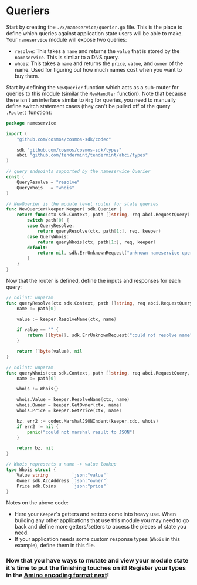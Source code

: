 # Queriers

Start by creating the `./x/nameservice/querier.go` file. This is the place to define which queries against application state users will be able to make. Your `nameservice` module will expose two queries:

- `resolve`: This takes a `name` and returns the `value` that is stored by the `nameservice`. This is similar to a DNS query.
- `whois`: This takes a `name` and returns the `price`, `value`, and `owner` of the name. Used for figuring out how much names cost when you want to buy them.

Start by defining the `NewQuerier` function which acts as a sub-router for queries to this module (similar the `NewHandler` function). Note that because there isn't an interface similar to `Msg` for queries, you need to manually define switch statement cases (they can't be pulled off of the query `.Route()` function):

```go
package nameservice

import (
    "github.com/cosmos/cosmos-sdk/codec"

    sdk "github.com/cosmos/cosmos-sdk/types"
    abci "github.com/tendermint/tendermint/abci/types"
)

// query endpoints supported by the nameservice Querier
const (
    QueryResolve = "resolve"
    QueryWhois   = "whois"
)

// NewQuerier is the module level router for state queries
func NewQuerier(keeper Keeper) sdk.Querier {
    return func(ctx sdk.Context, path []string, req abci.RequestQuery) (res []byte, err sdk.Error) {
        switch path[0] {
        case QueryResolve:
            return queryResolve(ctx, path[1:], req, keeper)
        case QueryWhois:
            return queryWhois(ctx, path[1:], req, keeper)
        default:
            return nil, sdk.ErrUnknownRequest("unknown nameservice query endpoint")
        }
    }
}
```

Now that the router is defined, define the inputs and responses for each query:

```go
// nolint: unparam
func queryResolve(ctx sdk.Context, path []string, req abci.RequestQuery, keeper Keeper) (res []byte, err sdk.Error) {
    name := path[0]

    value := keeper.ResolveName(ctx, name)

    if value == "" {
        return []byte{}, sdk.ErrUnknownRequest("could not resolve name")
    }

    return []byte(value), nil
}

// nolint: unparam
func queryWhois(ctx sdk.Context, path []string, req abci.RequestQuery, keeper Keeper) (res []byte, err sdk.Error) {
    name := path[0]

    whois := Whois{}

    whois.Value = keeper.ResolveName(ctx, name)
    whois.Owner = keeper.GetOwner(ctx, name)
    whois.Price = keeper.GetPrice(ctx, name)

    bz, err2 := codec.MarshalJSONIndent(keeper.cdc, whois)
    if err2 != nil {
        panic("could not marshal result to JSON")
    }

    return bz, nil
}

// Whois represents a name -> value lookup
type Whois struct {
    Value string         `json:"value"`
    Owner sdk.AccAddress `json:"owner"`
    Price sdk.Coins      `json:"price"`
}
```

Notes on the above code:

- Here your `Keeper`'s getters and setters come into heavy use. When building any other applications that use this module you may need to go back and define more getters/setters to access the pieces of state you need.
- If your application needs some custom response types (`Whois` in this example), define them in this file.

### Now that you have ways to mutate and view your module state it's time to put the finishing touches on it! Register your types in the [Amino encoding format next](./codec.md)!
